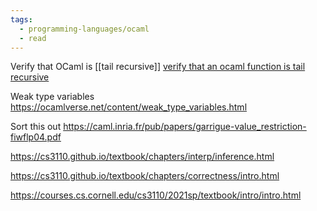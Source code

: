 ```yaml
---
tags:
  - programming-languages/ocaml
  - read
---
```

Verify that OCaml is [[tail recursive]] [verify that an ocaml function is tail recursive](https://stackoverflow.com/questions/23186717/verify-that-an-ocaml-function-is-tail-recursive/39590468#39590468)

Weak type variables https://ocamlverse.net/content/weak_type_variables.html

Sort this out https://caml.inria.fr/pub/papers/garrigue-value_restriction-fiwflp04.pdf


https://cs3110.github.io/textbook/chapters/interp/inference.html

https://cs3110.github.io/textbook/chapters/correctness/intro.html

https://courses.cs.cornell.edu/cs3110/2021sp/textbook/intro/intro.html

